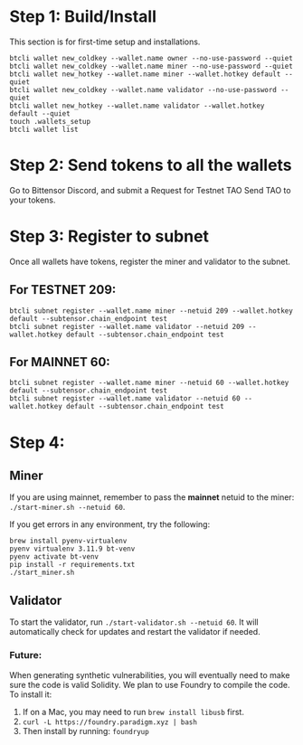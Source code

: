 # Step 1: Build/Install

This section is for first-time setup and installations.

```
btcli wallet new_coldkey --wallet.name owner --no-use-password --quiet
btcli wallet new_coldkey --wallet.name miner --no-use-password --quiet
btcli wallet new_hotkey --wallet.name miner --wallet.hotkey default --quiet
btcli wallet new_coldkey --wallet.name validator --no-use-password --quiet
btcli wallet new_hotkey --wallet.name validator --wallet.hotkey default --quiet
touch .wallets_setup
btcli wallet list
```

# Step 2: Send tokens to all the wallets

Go to Bittensor Discord, and submit a Request for Testnet TAO
Send TAO to your tokens.

# Step 3: Register to subnet

Once all wallets have tokens, register the miner and validator to the subnet.

## For TESTNET 209:

```
btcli subnet register --wallet.name miner --netuid 209 --wallet.hotkey default --subtensor.chain_endpoint test
btcli subnet register --wallet.name validator --netuid 209 --wallet.hotkey default --subtensor.chain_endpoint test
```

## For MAINNET 60:

```
btcli subnet register --wallet.name miner --netuid 60 --wallet.hotkey default --subtensor.chain_endpoint test
btcli subnet register --wallet.name validator --netuid 60 --wallet.hotkey default --subtensor.chain_endpoint test
```

# Step 4:

## Miner

If you are using mainnet, remember to pass the **mainnet** netuid to the miner: `./start-miner.sh --netuid 60`.

If you get errors in any environment, try the following:

```
brew install pyenv-virtualenv
pyenv virtualenv 3.11.9 bt-venv
pyenv activate bt-venv
pip install -r requirements.txt
./start_miner.sh
```

## Validator

To start the validator, run `./start-validator.sh --netuid 60`. It will automatically check for updates and restart the validator if needed.

### Future:

When generating synthetic vulnerabilities, you will eventually need to make sure the code is valid Solidity. We plan to use Foundry to compile the code. To install it:

1. If on a Mac, you may need to run `brew install libusb` first.
2. `curl -L https://foundry.paradigm.xyz | bash`
3. Then install by running: `foundryup`
